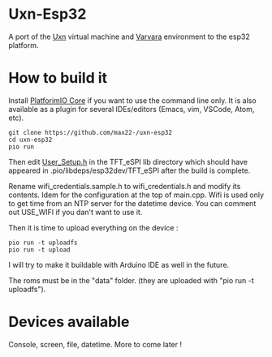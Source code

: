 # Uxn-Esp32

A port of the [Uxn](https://wiki.xxiivv.com/site/uxn.html) virtual machine and [Varvara](https://wiki.xxiivv.com/site/varvara.html) environment to the esp32 platform.

# How to build it

Install [PlatforimIO Core](https://platformio.org/install/cli) if you want to use the command line only. It is also available as a plugin for several IDEs/editors (Emacs, vim, VSCode, Atom, etc).


```
git clone https://github.com/max22-/uxn-esp32
cd uxn-esp32
pio run
```

Then edit [User_Setup.h](https://github.com/Bodmer/TFT_eSPI/blob/master/User_Setup.h) in the TFT_eSPI lib directory which should have appeared in .pio/libdeps/esp32dev/TFT_eSPI after the build is complete.

Rename wifi_credentials.sample.h to wifi_credentials.h and modify its contents. Idem for the configuration at the top of main.cpp. Wifi is used only to get time from an NTP server for the datetime device. You can comment out USE_WIFI if you dan't want to use it.

Then it is time to upload everything on the device :

```
pio run -t uploadfs
pio run -t upload
```

I will try to make it buildable with Arduino IDE as well in the future.

The roms must be in the "data" folder. (they are uploaded with "pio run -t uploadfs").

# Devices available

Console, screen, file, datetime. More to come later !